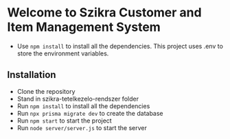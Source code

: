 # Welcome to Szikra Customer and Item Management System

- Use `npm install` to install all the dependencies.
  This project uses .env to store the environment variables.

## Installation

- Clone the repository
- Stand in szikra-tetelkezelo-rendszer folder
- Run `npm install` to install all the dependencies
- Run `npx prisma migrate dev` to create the database
- Run `npm start` to start the project
- Run `node server/server.js` to start the server
